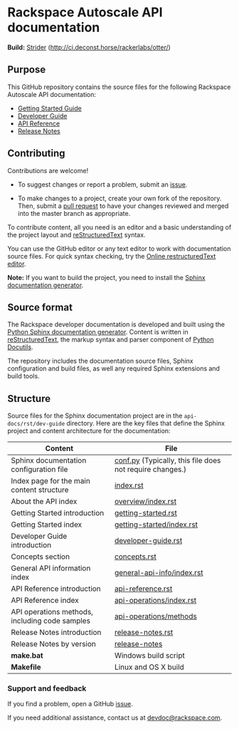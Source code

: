 # Rackspace Autoscale API documentation

**Build:** [Strider](http://ci.deconst.horse/) (http://ci.deconst.horse/rackerlabs/otter/)

## Purpose

This GitHub repository contains the source files for the following Rackspace Autoscale API documentation:

* [Getting Started Guide](https://developer.rackspace.com/docs/autoscale/v1/developer-guide/#getting-started)
* [Developer Guide](https://developer.rackspace.com/docs/autoscale/v1/developer-guide/)
* [API Reference](https://developer.rackspace.com/docs/autoscale/v1/developer-guide/#api-reference)
* [Release Notes](https://developer.rackspace.com/docs/autoscale/v1/developer-guide/#release-notes)


## Contributing

Contributions are welcome! 

* To suggest changes or report a problem, submit an [issue](https://github.com/rackerlabs/otter/issues). 

* To make changes to a project, create your own fork of the repository. Then, submit a [pull 
request](https://github.com/rackerlabs/otter/compare?expand=1) to have your changes reviewed 
and merged into the master branch as appropriate.

To contribute content, all you need is an editor and a 
basic understanding of the project layout and [reStructuredText](http://sphinx-doc.org/rest.html) syntax.

You can use the GitHub editor or any text editor to work with documentation source files. For quick syntax checking, try the 
[Online restructuredText editor](http://rst.ninjs.org/). 

**Note:** If you want to build the project, you need to install the [Sphinx documentation generator](http://www.sphinx-doc.org/en/stable/install.html). 

## Source format

The Rackspace developer documentation is developed and built using the [Python Sphinx documentation generator](http://sphinx-doc.org/). Content is 
written in [reStructuredText](http://sphinx-doc.org/rest.html), the markup syntax and parser component of 
[Python Docutils](http://docutils.sourceforge.net/index.html).

The repository includes the documentation source files, 
Sphinx configuration and build files, as well any required Sphinx 
extensions and build tools. 

## Structure

Source files for the Sphinx documentation project are in the ``api-docs/rst/dev-guide`` directory. Here are the key files that define 
the Sphinx project and content architecture for the documentation: 

Content | File
--- | ---
|Sphinx documentation configuration file|[conf.py](https://github.com/rackerlabs/otter/blob/master/api-docs/rst/dev-guide/conf.py) (Typically, this file does not require changes.)
|Index page for the main content structure|[index.rst](https://github.com/rackerlabs/otter/blob/master/api-docs/rst/dev-guide/index.rst)
|About the API index| [overview/index.rst](https://github.com/rackerlabs/otter/blob/master/api-docs/rst/dev-guide/overview/index.rst)
|Getting Started introduction|[getting-started.rst](https://github.com/rackerlabs/otter/blob/master/api-docs/rst/dev-guide/getting-started.rst)
|Getting Started index|[getting-started/index.rst](https://github.com/rackerlabs/otter/blob/master/api-docs/rst/dev-guide/getting-started/index.rst)
|Developer Guide introduction|[developer-guide.rst](https://github.com/rackerlabs/otter/blob/master/api-docs/rst/dev-guide/developer-guide.rst)
|Concepts section| [concepts.rst](https://github.com/rackerlabs/otter/blob/master/api-docs/rst/dev-guide/concepts.rst)
|General API information index|[general-api-info/index.rst](https://github.com/rackerlabs/otter/blob/master/api-docs/rst/dev-guide/general-api-info/index.rst)
|API Reference introduction|[api-reference.rst](https://github.com/rackerlabs/otter/blob/master/api-docs/rst/dev-guide/api-reference.rst)
|API Reference index|[api-operations/index.rst](https://github.com/rackerlabs/otter/blob/master/api-docs/rst/dev-guide/api-operations/index.rst)
|API operations methods, including code samples|[api-operations/methods](https://github.com/rackerlabs/otter/tree/master/api-docs/rst/dev-guide/api-operations/methods) 
|Release Notes introduction|[release-notes.rst](https://github.com/rackerlabs/otter/blob/master/api-docs/rst/dev-guide/release-notes.rst)
|Release Notes by version|[release-notes](https://github.com/rackerlabs/otter/tree/master/api-docs/rst/dev-guide/release-notes)
|**make.bat**|Windows build script
|**Makefile**| Linux and OS X build

### Support and feedback

If you find a problem, open a GitHub [issue](https://github.com/rackerlabs/otter/issues).

If you need additional assistance, contact us at [devdoc@rackspace.com](mailto:devdoc@rackspace.com).
